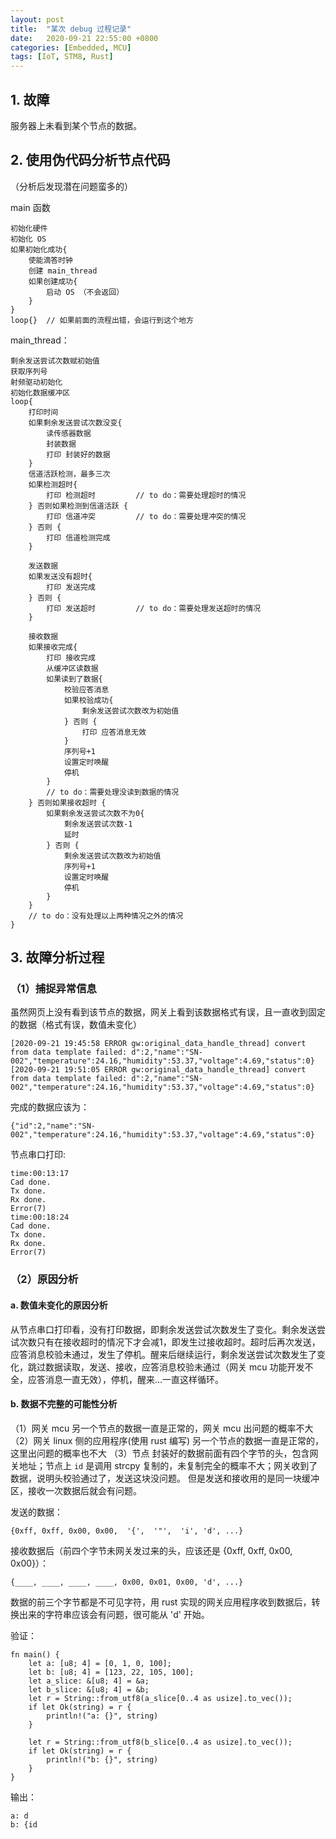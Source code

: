 ```yaml
---
layout: post
title:  "某次 debug 过程记录"
date:   2020-09-21 22:55:00 +0800
categories: [Embedded, MCU]
tags: [IoT, STM8, Rust]
---
```


## 1. 故障

服务器上未看到某个节点的数据。

## 2. 使用伪代码分析节点代码

（分析后发现潜在问题蛮多的）

main 函数

```
初始化硬件
初始化 OS
如果初始化成功{
	使能滴答时钟
	创建 main_thread
	如果创建成功{
		启动 OS （不会返回）
	}
}
loop{}	// 如果前面的流程出错，会运行到这个地方
```

main_thread：

```
剩余发送尝试次数赋初始值
获取序列号
射频驱动初始化
初始化数据缓冲区
loop{
	打印时间
	如果剩余发送尝试次数没变{
		读传感器数据
		封装数据
		打印 封装好的数据
	}
	信道活跃检测，最多三次
	如果检测超时{
		打印 检测超时			// to do：需要处理超时的情况
	} 否则如果检测到信道活跃 {
		打印 信道冲突			// to do：需要处理冲突的情况
	} 否则 {
		打印 信道检测完成
	}
	
	发送数据
	如果发送没有超时{
		打印 发送完成
	} 否则 {
		打印 发送超时			// to do：需要处理发送超时的情况
	}
	
	接收数据
	如果接收完成{
		打印 接收完成
		从缓冲区读数据
		如果读到了数据{
			校验应答消息
			如果校验成功{
				剩余发送尝试次数改为初始值
			} 否则 {
				打印 应答消息无效
			}
			序列号+1
			设置定时唤醒
			停机
		}
		// to do：需要处理没读到数据的情况
	} 否则如果接收超时 {
		如果剩余发送尝试次数不为0{
			剩余发送尝试次数-1
			延时
		} 否则 {
			剩余发送尝试次数改为初始值
			序列号+1
			设置定时唤醒
			停机
		}
	}
	// to do：没有处理以上两种情况之外的情况
}
```

## 3. 故障分析过程

### （1）捕捉异常信息

虽然网页上没有看到该节点的数据，网关上看到该数据格式有误，且一直收到固定的数据（格式有误，数值未变化）

```
[2020-09-21 19:45:58 ERROR gw:original_data_handle_thread] convert from data template failed: d":2,"name":"SN-002","temperature":24.16,"humidity":53.37,"voltage":4.69,"status":0}
[2020-09-21 19:51:05 ERROR gw:original_data_handle_thread] convert from data template failed: d":2,"name":"SN-002","temperature":24.16,"humidity":53.37,"voltage":4.69,"status":0}
```
完成的数据应该为：
```
{"id":2,"name":"SN-002","temperature":24.16,"humidity":53.37,"voltage":4.69,"status":0}
```
节点串口打印:
```
time:00:13:17
Cad done.
Tx done.
Rx done.
Error(7)
time:00:18:24
Cad done.
Tx done.
Rx done.
Error(7)
```

### （2）原因分析

#### a. 数值未变化的原因分析

从节点串口打印看，没有打印数据，即剩余发送尝试次数发生了变化。剩余发送尝试次数只有在接收超时的情况下才会减1，即发生过接收超时。超时后再次发送，应答消息校验未通过，发生了停机。醒来后继续运行，剩余发送尝试次数发生了变化，跳过数据读取，发送、接收，应答消息校验未通过（网关 mcu 功能开发不全，应答消息一直无效），停机，醒来...一直这样循环。

#### b. 数据不完整的可能性分析
（1）网关 mcu
另一个节点的数据一直是正常的，网关 mcu 出问题的概率不大
（2）网关 linux 侧的应用程序(使用 rust 编写)
另一个节点的数据一直是正常的，这里出问题的概率也不大
（3）节点
封装好的数据前面有四个字节的头，包含网关地址；节点上 `id` 是调用 strcpy 复制的，未复制完全的概率不大；网关收到了数据，说明头校验通过了，发送这块没问题。
但是发送和接收用的是同一块缓冲区，接收一次数据后就会有问题。

发送的数据：
```
{0xff, 0xff, 0x00, 0x00,  '{',  '"',  'i', 'd', ...}
```

接收数据后（前四个字节未网关发过来的头，应该还是 {0xff, 0xff, 0x00, 0x00}）：
```
{____, ____, ____, ____, 0x00, 0x01, 0x00, 'd', ...}
```

数据的前三个字节都是不可见字符，用 rust 实现的网关应用程序收到数据后，转换出来的字符串应该会有问题，很可能从 'd' 开始。

验证：
```
fn main() {
    let a: [u8; 4] = [0, 1, 0, 100];
    let b: [u8; 4] = [123, 22, 105, 100];
    let a_slice: &[u8; 4] = &a;
    let b_slice: &[u8; 4] = &b;
    let r = String::from_utf8(a_slice[0..4 as usize].to_vec());
    if let Ok(string) = r {
        println!("a: {}", string)
    }

    let r = String::from_utf8(b_slice[0..4 as usize].to_vec());
    if let Ok(string) = r {
        println!("b: {}", string)
    }
}
```
输出：
```
a: d
b: {id
```



